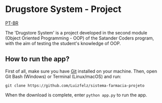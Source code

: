 # Drugstore System - Project

[PT-BR](https://github.com/Luizfelz/sistema-farmacia-projeto)

The 'Drugstore System' is a project developed in the second module (Object Oriented Programming - OOP) of the Satander Coders program, with the aim of testing the student's knowledge of OOP.

## How to run the app?

First of all, make sure you have [Git](https://git-scm.com/downloads) installed on your machine. Then, open Git Bash (Windows) or Terminal (Linux/macOS) and run:

```
git clone https://github.com/Luizfelz/sistema-farmacia-projeto
```

When the download is complete, enter `python app.py` to run the app.
